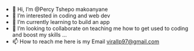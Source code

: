- 👋 Hi, I’m @Percy  Tshepo makoanyane 
- 👀 I’m interested in coding and web dev
- 🌱 I’m currently learning to build an app
- 💞️ I’m looking to collaborate on teaching 
me how to get used to coding and boost my skills ...
- 📫 How to reach me here is my Email
virallp97@gmail.com


<!---
Percy Tshepo makoanyane is a ✨ special ✨ repository because its `README.md` (this file) appears on your GitHub profile.
You can click the Preview link to take a look at your changes.
--->
